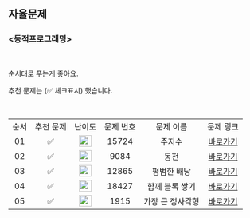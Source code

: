 ## 자율문제
### <동적프로그래밍>

<br/>

순서대로 푸는게 좋아요.

추천 문제는 (✅ 체크표시) 했습니다.

<br/>

<table>
  <tr>
    <td align="center">순서</td>
    <td align="center">추천 문제</td>
    <td align="center">난이도</td>
    <td align="center">문제 번호</td>
    <td align="center">문제 이름</td>
    <td align="center">문제 링크</td>
  </tr>
  <tr>
    <td align="center">01</td>
    <td align="center">✅</td>
    <td align="center"><img height="23px" width="25px" src="https://d2gd6pc034wcta.cloudfront.net/tier/10.svg"></td>
    <td align="center">15724</td>
    <td align="center">주지수</td>
    <td align="center"><a href="https://www.acmicpc.net/problem/15724">바로가기</a></td>
  </tr>
  <tr>
    <td align="center">02</td>
    <td align="center">✅</td>
    <td align="center"><img height="23px" width="25px" src="https://d2gd6pc034wcta.cloudfront.net/tier/11.svg"></td>
    <td align="center">9084</td>
    <td align="center">동전</td>
    <td align="center"><a href="https://www.acmicpc.net/problem/9084">바로가기</a></td>
  </tr>
  <tr>
    <td align="center">03</td>
    <td align="center">✅</td>
    <td align="center"><img height="23px" width="25px" src="https://d2gd6pc034wcta.cloudfront.net/tier/11.svg"></td>
    <td align="center">12865</td>
    <td align="center">평범한 배낭</td>
    <td align="center"><a href="https://www.acmicpc.net/problem/12865">바로가기</a></td>
  </tr>
  <tr>
    <td align="center">04</td>
    <td align="center">✅</td>
    <td align="center"><img height="23px" width="25px" src="https://d2gd6pc034wcta.cloudfront.net/tier/12.svg"></td>
    <td align="center">18427</td>
    <td align="center">함께 블록 쌓기</td>
    <td align="center"><a href="https://www.acmicpc.net/problem/18427">바로가기</a></td>
  </tr>
  <tr>
    <td align="center">05</td>
    <td align="center">✅</td>
    <td align="center"><img height="23px" width="25px" src="https://d2gd6pc034wcta.cloudfront.net/tier/12.svg"></td>
    <td align="center">1915</td>
    <td align="center">가장 큰 정사각형</td>
    <td align="center"><a href="https://www.acmicpc.net/problem/1915">바로가기</a></td>
  </tr>
